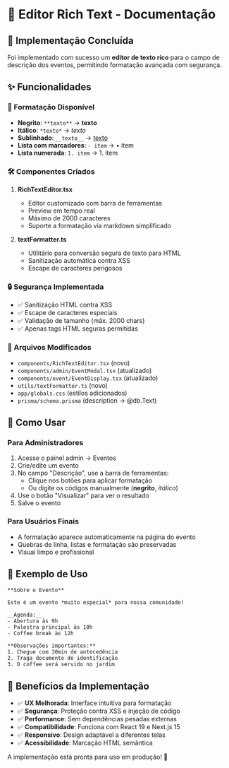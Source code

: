 # 📝 Editor Rich Text - Documentação

## 🚀 Implementação Concluída

Foi implementado com sucesso um **editor de texto rico** para o campo de descrição dos eventos, permitindo formatação avançada com segurança.

## ✨ Funcionalidades

### 🎨 Formatação Disponível

- **Negrito**: `**texto**` → **texto**
- **Itálico**: `*texto*` → _texto_
- **Sublinhado**: `__texto__` → <u>texto</u>
- **Lista com marcadores**: `- item` → • item
- **Lista numerada**: `1. item` → 1. item

### 🛠️ Componentes Criados

1. **RichTextEditor.tsx**

   - Editor customizado com barra de ferramentas
   - Preview em tempo real
   - Máximo de 2000 caracteres
   - Suporte a formatação via markdown simplificado

2. **textFormatter.ts**
   - Utilitário para conversão segura de texto para HTML
   - Sanitização automática contra XSS
   - Escape de caracteres perigosos

### 🔒 Segurança Implementada

- ✅ Sanitização HTML contra XSS
- ✅ Escape de caracteres especiais
- ✅ Validação de tamanho (máx. 2000 chars)
- ✅ Apenas tags HTML seguras permitidas

### 🎯 Arquivos Modificados

- `components/RichTextEditor.tsx` (novo)
- `components/admin/EventModal.tsx` (atualizado)
- `components/event/EventDisplay.tsx` (atualizado)
- `utils/textFormatter.ts` (novo)
- `app/globals.css` (estilos adicionados)
- `prisma/schema.prisma` (description → @db.Text)

## 🚦 Como Usar

### Para Administradores

1. Acesse o painel admin → Eventos
2. Crie/edite um evento
3. No campo "Descrição", use a barra de ferramentas:
   - Clique nos botões para aplicar formatação
   - Ou digite os códigos manualmente (**negrito**, _itálico_)
4. Use o botão "Visualizar" para ver o resultado
5. Salve o evento

### Para Usuários Finais

- A formatação aparece automaticamente na página do evento
- Quebras de linha, listas e formatação são preservadas
- Visual limpo e profissional

## 🎨 Exemplo de Uso

```
**Sobre o Evento**

Este é um evento *muito especial* para nossa comunidade!

__Agenda:__
- Abertura às 9h
- Palestra principal às 10h
- Coffee break às 12h

**Observações importantes:**
1. Chegue com 30min de antecedência
2. Traga documento de identificação
3. O coffee será servido no jardim
```

## 🔧 Benefícios da Implementação

- ✅ **UX Melhorada**: Interface intuitiva para formatação
- ✅ **Segurança**: Proteção contra XSS e injeção de código
- ✅ **Performance**: Sem dependências pesadas externas
- ✅ **Compatibilidade**: Funciona com React 19 e Next.js 15
- ✅ **Responsivo**: Design adaptável a diferentes telas
- ✅ **Acessibilidade**: Marcação HTML semântica

A implementação está pronta para uso em produção! 🎉
